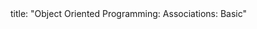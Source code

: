 <frontmatter>
title: "Object Oriented Programming: Associations: Basic"
</frontmatter>

<include src="index-body.md" boilerplate />

